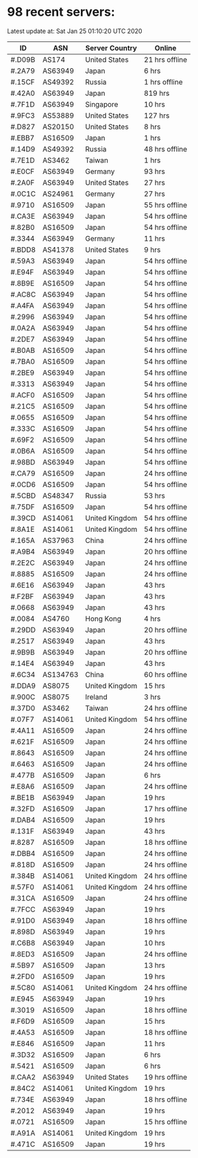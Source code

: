 # 98 recent servers:

Latest update at: Sat Jan 25 01:10:20 UTC 2020

| ID | ASN | Server Country | Online |
| -- | --- | -------------- | ------ |
| #.D09B | AS174 | United States | 21 hrs offline |
| #.2A79 | AS63949 | Japan | 6 hrs |
| #.15CF | AS49392 | Russia | 1 hrs offline |
| #.42A0 | AS63949 | Japan | 819 hrs |
| #.7F1D | AS63949 | Singapore | 10 hrs |
| #.9FC3 | AS53889 | United States | 127 hrs |
| #.D827 | AS20150 | United States | 8 hrs |
| #.EBB7 | AS16509 | Japan | 1 hrs |
| #.14D9 | AS49392 | Russia | 48 hrs offline |
| #.7E1D | AS3462 | Taiwan | 1 hrs |
| #.E0CF | AS63949 | Germany | 93 hrs |
| #.2A0F | AS63949 | United States | 27 hrs |
| #.0C1C | AS24961 | Germany | 27 hrs |
| #.9710 | AS16509 | Japan | 55 hrs offline |
| #.CA3E | AS63949 | Japan | 54 hrs offline |
| #.82B0 | AS16509 | Japan | 54 hrs offline |
| #.3344 | AS63949 | Germany | 11 hrs |
| #.BDD8 | AS41378 | United States | 9 hrs |
| #.59A3 | AS63949 | Japan | 54 hrs offline |
| #.E94F | AS63949 | Japan | 54 hrs offline |
| #.8B9E | AS16509 | Japan | 54 hrs offline |
| #.AC8C | AS63949 | Japan | 54 hrs offline |
| #.A4FA | AS63949 | Japan | 54 hrs offline |
| #.2996 | AS63949 | Japan | 54 hrs offline |
| #.0A2A | AS63949 | Japan | 54 hrs offline |
| #.2DE7 | AS63949 | Japan | 54 hrs offline |
| #.B0AB | AS16509 | Japan | 54 hrs offline |
| #.7BA0 | AS16509 | Japan | 54 hrs offline |
| #.2BE9 | AS63949 | Japan | 54 hrs offline |
| #.3313 | AS63949 | Japan | 54 hrs offline |
| #.ACF0 | AS16509 | Japan | 54 hrs offline |
| #.21C5 | AS16509 | Japan | 54 hrs offline |
| #.0655 | AS16509 | Japan | 54 hrs offline |
| #.333C | AS16509 | Japan | 54 hrs offline |
| #.69F2 | AS16509 | Japan | 54 hrs offline |
| #.0B6A | AS16509 | Japan | 54 hrs offline |
| #.98BD | AS63949 | Japan | 54 hrs offline |
| #.CA79 | AS16509 | Japan | 24 hrs offline |
| #.0CD6 | AS16509 | Japan | 54 hrs offline |
| #.5CBD | AS48347 | Russia | 53 hrs |
| #.75DF | AS16509 | Japan | 54 hrs offline |
| #.39CD | AS14061 | United Kingdom | 54 hrs offline |
| #.8A1E | AS14061 | United Kingdom | 54 hrs offline |
| #.165A | AS37963 | China | 24 hrs offline |
| #.A9B4 | AS63949 | Japan | 20 hrs offline |
| #.2E2C | AS63949 | Japan | 24 hrs offline |
| #.8885 | AS16509 | Japan | 24 hrs offline |
| #.6E16 | AS63949 | Japan | 43 hrs |
| #.F2BF | AS63949 | Japan | 43 hrs |
| #.0668 | AS63949 | Japan | 43 hrs |
| #.0084 | AS4760 | Hong Kong | 4 hrs |
| #.29DD | AS63949 | Japan | 20 hrs offline |
| #.2517 | AS63949 | Japan | 43 hrs |
| #.9B9B | AS63949 | Japan | 20 hrs offline |
| #.14E4 | AS63949 | Japan | 43 hrs |
| #.6C34 | AS134763 | China | 60 hrs offline |
| #.DDA9 | AS8075 | United Kingdom | 15 hrs |
| #.900C | AS8075 | Ireland | 3 hrs |
| #.37D0 | AS3462 | Taiwan | 24 hrs offline |
| #.07F7 | AS14061 | United Kingdom | 54 hrs offline |
| #.4A11 | AS16509 | Japan | 24 hrs offline |
| #.621F | AS16509 | Japan | 24 hrs offline |
| #.8643 | AS16509 | Japan | 24 hrs offline |
| #.6463 | AS16509 | Japan | 24 hrs offline |
| #.477B | AS16509 | Japan | 6 hrs |
| #.E8A6 | AS16509 | Japan | 24 hrs offline |
| #.BE1B | AS63949 | Japan | 19 hrs |
| #.32FD | AS16509 | Japan | 17 hrs offline |
| #.DAB4 | AS16509 | Japan | 19 hrs |
| #.131F | AS63949 | Japan | 43 hrs |
| #.8287 | AS16509 | Japan | 18 hrs offline |
| #.DBB4 | AS16509 | Japan | 24 hrs offline |
| #.818D | AS16509 | Japan | 24 hrs offline |
| #.384B | AS14061 | United Kingdom | 24 hrs offline |
| #.57F0 | AS14061 | United Kingdom | 24 hrs offline |
| #.31CA | AS16509 | Japan | 24 hrs offline |
| #.7FCC | AS63949 | Japan | 19 hrs |
| #.91D0 | AS63949 | Japan | 18 hrs offline |
| #.898D | AS63949 | Japan | 19 hrs |
| #.C6B8 | AS63949 | Japan | 10 hrs |
| #.8ED3 | AS16509 | Japan | 24 hrs offline |
| #.5B97 | AS16509 | Japan | 13 hrs |
| #.2FD0 | AS16509 | Japan | 19 hrs |
| #.5C80 | AS14061 | United Kingdom | 24 hrs offline |
| #.E945 | AS63949 | Japan | 19 hrs |
| #.3019 | AS16509 | Japan | 18 hrs offline |
| #.F6D9 | AS16509 | Japan | 15 hrs |
| #.4A53 | AS16509 | Japan | 18 hrs offline |
| #.E846 | AS16509 | Japan | 11 hrs |
| #.3D32 | AS16509 | Japan | 6 hrs |
| #.5421 | AS16509 | Japan | 6 hrs |
| #.CAA2 | AS63949 | United States | 19 hrs offline |
| #.84C2 | AS14061 | United Kingdom | 19 hrs |
| #.734E | AS63949 | Japan | 18 hrs offline |
| #.2012 | AS63949 | Japan | 19 hrs |
| #.0721 | AS16509 | Japan | 15 hrs offline |
| #.A91A | AS14061 | United Kingdom | 19 hrs |
| #.471C | AS16509 | Japan | 19 hrs |

